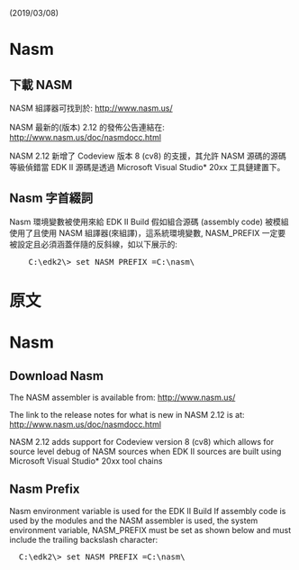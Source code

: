(2019/03/08)
# Nasm

## 下載 NASM

NASM 組譯器可找到於: http://www.nasm.us/

NASM 最新的(版本) 2.12  的發佈公告連結在: http://www.nasm.us/doc/nasmdocc.html

NASM 2.12 新增了 Codeview 版本 8 (cv8) 的支援，其允許 NASM 源碼的源碼等級偵錯當 EDK II 源碼是透過 Microsoft Visual Studio* 20xx 工具鏈建置下。

## Nasm 字首綴詞
Nasm 環境變數被使用來給 EDK II Build
假如組合源碼 (assembly code) 被模組使用了且使用 NASM 組譯器(來組譯)，這系統環境變數, NASM_PREFIX 一定要被設定且必須涵蓋伴隨的反斜線，如以下展示的:
<pre>
	C:\edk2\> set NASM_PREFIX =C:\nasm\
</pre>


# 原文
# Nasm

## Download Nasm
The NASM assembler is available from: 	http://www.nasm.us/

The link to the release notes for what is new in NASM 2.12 is at:  http://www.nasm.us/doc/nasmdocc.html

NASM 2.12 adds support for Codeview version 8 (cv8) which allows for source level debug of NASM sources when EDK II sources are built using Microsoft Visual Studio* 20xx tool chains  

## Nasm Prefix 
Nasm environment variable is used for the EDK II Build
If assembly code is used by the modules and the NASM assembler is used, the system environment variable, NASM_PREFIX must be set as shown below and must include the trailing backslash character:
<pre>
  C:\edk2\> set NASM_PREFIX =C:\nasm\
</pre>